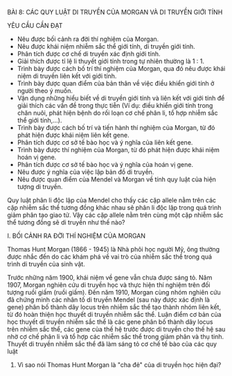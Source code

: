 BÀI 8: CÁC QUY LUẬT DI TRUYỀN CỦA MORGAN VÀ DI TRUYỀN GIỚI TÍNH

YÊU CẦU CẦN ĐẠT

- Nêu được bối cảnh ra đời thí nghiệm của Morgan.
- Nêu được khái niệm nhiễm sắc thể giới tính, di truyền giới tính.
- Phân tích được cơ chế di truyền xác định giới tính.
- Giải thích được tỉ lệ li thuyết giới tính trong tự nhiên thường là 1 : 1.
- Trình bày được cách bố trí thí nghiệm của Morgan, qua đó nêu được khái niệm di truyền liên kết với giới tính.
- Trình bày được quan điểm của bản thân về việc điều khiển giới tính ở người theo ý muốn.
- Vận dụng những hiểu biết về di truyền giới tính và liên kết với giới tính để giải thích các vấn đề trong thực tiễn (Ví dụ: điều khiển giới tính trong chăn nuôi, phát hiện bệnh do rối loạn cơ chế phân li, tổ hợp nhiễm sắc thể giới tính,...).
- Trình bày được cách bố trí và tiến hành thí nghiệm của Morgan, từ đó phát hiện được khái niệm liên kết gene.
- Phân tích được cơ sở tế bào học và ý nghĩa của liên kết gene.
- Trình bày được thí nghiệm của Morgan, từ đó phát hiện được khái niệm hoán vị gene.
- Phân tích được cơ sở tế bào học và ý nghĩa của hoán vị gene.
- Nêu được ý nghĩa của việc lập bản đồ di truyền.
- Nêu được quan điểm của Mendel và Morgan về tính quy luật của hiện tượng di truyền.

Quy luật phân li độc lập của Mendel cho thấy các cặp allele nằm trên các cặp nhiễm sắc thể tương đồng khác nhau sẽ phân li độc lập trong quá trình giảm phân tạo giao tử. Vậy các cặp allele nằm trên cùng một cặp nhiễm sắc thể tương đồng sẽ di truyền như thế nào?

I. BỐI CẢNH RA ĐỜI THÍ NGHIỆM CỦA MORGAN

Thomas Hunt Morgan (1866 - 1945) là Nhà phôi học người Mỹ, ông thường được nhắc đến do các khám phá về vai trò của nhiễm sắc thể trong quá trình di truyền của sinh vật.

Trước những năm 1900, khái niệm về gene vẫn chưa được sáng tỏ. Năm 1907, Morgan nghiên cứu di truyền học và thực hiện thí nghiệm trên đối tượng ruồi giấm (ruồi giấm). Đến năm 1910, Morgan cùng nhóm nghiên cứu đã chứng minh các nhân tố di truyền Mendel (sau này được xác định là gene) phân bố thành dãy locus trên nhiễm sắc thể tạo thành nhóm liên kết, từ đó hoàn thiện học thuyết di truyền nhiễm sắc thể. Luận điểm cơ bản của học thuyết di truyền nhiễm sắc thể là các gene phân bố thành dãy locus trên nhiễm sắc thể, các gene của thế hệ trước được di truyền cho thế hệ sau nhờ cơ chế phân li và tổ hợp các nhiễm sắc thể trong giảm phân và thụ tinh. Thuyết di truyền nhiễm sắc thể đã làm sáng tỏ cơ chế tế bào của các quy luật

1. Vì sao nói Thomas Hunt Morgan là "cha đẻ" của di truyền học hiện đại?